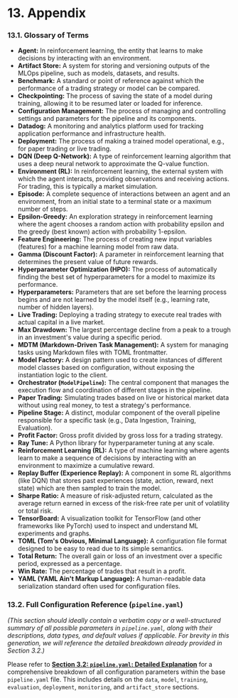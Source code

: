 # 13. Appendix

### 13.1. Glossary of Terms

*   **Agent:** In reinforcement learning, the entity that learns to make decisions by interacting with an environment.
*   **Artifact Store:** A system for storing and versioning outputs of the MLOps pipeline, such as models, datasets, and results.
*   **Benchmark:** A standard or point of reference against which the performance of a trading strategy or model can be compared.
*   **Checkpointing:** The process of saving the state of a model during training, allowing it to be resumed later or loaded for inference.
*   **Configuration Management:** The process of managing and controlling settings and parameters for the pipeline and its components.
*   **Datadog:** A monitoring and analytics platform used for tracking application performance and infrastructure health.
*   **Deployment:** The process of making a trained model operational, e.g., for paper trading or live trading.
*   **DQN (Deep Q-Network):** A type of reinforcement learning algorithm that uses a deep neural network to approximate the Q-value function.
*   **Environment (RL):** In reinforcement learning, the external system with which the agent interacts, providing observations and receiving actions. For trading, this is typically a market simulation.
*   **Episode:** A complete sequence of interactions between an agent and an environment, from an initial state to a terminal state or a maximum number of steps.
*   **Epsilon-Greedy:** An exploration strategy in reinforcement learning where the agent chooses a random action with probability epsilon and the greedy (best known) action with probability 1-epsilon.
*   **Feature Engineering:** The process of creating new input variables (features) for a machine learning model from raw data.
*   **Gamma (Discount Factor):** A parameter in reinforcement learning that determines the present value of future rewards.
*   **Hyperparameter Optimization (HPO):** The process of automatically finding the best set of hyperparameters for a model to maximize its performance.
*   **Hyperparameters:** Parameters that are set before the learning process begins and are not learned by the model itself (e.g., learning rate, number of hidden layers).
*   **Live Trading:** Deploying a trading strategy to execute real trades with actual capital in a live market.
*   **Max Drawdown:** The largest percentage decline from a peak to a trough in an investment's value during a specific period.
*   **MDTM (Markdown-Driven Task Management):** A system for managing tasks using Markdown files with TOML frontmatter.
*   **Model Factory:** A design pattern used to create instances of different model classes based on configuration, without exposing the instantiation logic to the client.
*   **Orchestrator (`ModelPipeline`):** The central component that manages the execution flow and coordination of different stages in the pipeline.
*   **Paper Trading:** Simulating trades based on live or historical market data without using real money, to test a strategy's performance.
*   **Pipeline Stage:** A distinct, modular component of the overall pipeline responsible for a specific task (e.g., Data Ingestion, Training, Evaluation).
*   **Profit Factor:** Gross profit divided by gross loss for a trading strategy.
*   **Ray Tune:** A Python library for hyperparameter tuning at any scale.
*   **Reinforcement Learning (RL):** A type of machine learning where agents learn to make a sequence of decisions by interacting with an environment to maximize a cumulative reward.
*   **Replay Buffer (Experience Replay):** A component in some RL algorithms (like DQN) that stores past experiences (state, action, reward, next state) which are then sampled to train the model.
*   **Sharpe Ratio:** A measure of risk-adjusted return, calculated as the average return earned in excess of the risk-free rate per unit of volatility or total risk.
*   **TensorBoard:** A visualization toolkit for TensorFlow (and other frameworks like PyTorch) used to inspect and understand ML experiments and graphs.
*   **TOML (Tom's Obvious, Minimal Language):** A configuration file format designed to be easy to read due to its simple semantics.
*   **Total Return:** The overall gain or loss of an investment over a specific period, expressed as a percentage.
*   **Win Rate:** The percentage of trades that result in a profit.
*   **YAML (YAML Ain't Markup Language):** A human-readable data serialization standard often used for configuration files.

### 13.2. Full Configuration Reference (`pipeline.yaml`)

*(This section should ideally contain a verbatim copy or a well-structured summary of all possible parameters in `pipeline.yaml`, along with their descriptions, data types, and default values if applicable. For brevity in this generation, we will reference the detailed breakdown already provided in Section 3.2.)*

Please refer to **[Section 3.2: `pipeline.yaml`: Detailed Explanation](./03_configuration_management.md#32-pipelineyaml-detailed-explanation)** for a comprehensive breakdown of all configuration parameters within the base `pipeline.yaml` file. This includes details on the `data`, `model`, `training`, `evaluation`, `deployment`, `monitoring`, and `artifact_store` sections.